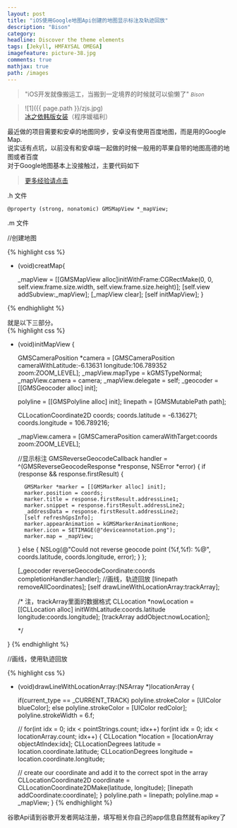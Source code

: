 ```yaml
---
layout: post
title: "iOS使用Google地图Api创建的地图显示标注及轨迹回放"
description: "Bison"
category: 
headline: Discover the theme elements
tags: [Jekyll, HMFAYSAL OMEGA]
imagefeature: picture-38.jpg
comments: true
mathjax: true
path: /images
---
```


>&quot;iOS开发就像搬运工，当搬到一定境界的时候就可以偷懒了&quot;
><small><cite title="Plato">Bison</cite></small>

>![1]({{ page.path }}/zjs.jpg)<br>
>[冰之依韩版女装](http://allluckly.taobao.com/)（程序媛福利）

最近做的项目需要和安卓的地图同步，安卓没有使用百度地图，而是用的Google Map.<br>
说实话有点坑，以前没有和安卓端一起做的时候一般用的苹果自带的地图高德的地图或者百度<br>
对于Google地图基本上没接触过，主要代码如下<br>


 > [更多经验请点击](http://www.allluckly.cn/) 

.h 文件



`@property (strong, nonatomic) GMSMapView *_mapView;`




.m 文件


//创建地图<br>

{% highlight css %}

- (void)creatMap{

    _mapView = [[GMSMapView alloc]initWithFrame:CGRectMake(0, 0, self.view.frame.size.width, self.view.frame.size.height)];
    [self.view addSubview:_mapView];
    [_mapView clear];
    [self initMapView];
}

{% endhighlight %}


就是以下三部分。<br>
{% highlight css %}

- (void)initMapView
{

    GMSCameraPosition *camera = [GMSCameraPosition cameraWithLatitude:-6.13631
    longitude:106.789352
    zoom:ZOOM_LEVEL];
    _mapView.mapType = kGMSTypeNormal;
    _mapView.camera = camera;
    _mapView.delegate = self;
    _geocoder = [[GMSGeocoder alloc] init];

    polyline = [[GMSPolyline alloc] init];
    linepath = [GMSMutablePath path];


    CLLocationCoordinate2D coords;
    coords.latitude = -6.136271;
    coords.longitude = 106.789216;


    _mapView.camera = [GMSCameraPosition cameraWithTarget:coords
    zoom:ZOOM_LEVEL];

    //显示标注
    GMSReverseGeocodeCallback handler = ^(GMSReverseGeocodeResponse *response,
    NSError *error) {
    if (response && response.firstResult) {

        GMSMarker *marker = [[GMSMarker alloc] init];
        marker.position = coords;
        marker.title = response.firstResult.addressLine1;
        marker.snippet = response.firstResult.addressLine2;
        _addressData = response.firstResult.addressLine2;
        [self refreshGpsInfo];
        marker.appearAnimation = kGMSMarkerAnimationNone;
        marker.icon = SETIMAGE(@"deviceannotation.png");
        marker.map = _mapView;
    } else {
        NSLog(@"Could not reverse geocode point (%f,%f): %@",
        coords.latitude, coords.longitude, error);
    }
    };

    [_geocoder reverseGeocodeCoordinate:coords
    completionHandler:handler];
    //画线，轨迹回放
    [linepath removeAllCoordinates];
    [self drawLineWithLocationArray:trackArray];


    /*
    注，trackArray里面的数据格式
    CLLocation *nowLocation = [[CLLocation alloc] initWithLatitude:coords.latitude longitude:coords.longitude];
    [trackArray addObject:nowLocation];

    */

}
{% endhighlight %}


//画线，使用轨迹回放<br>

{% highlight css %}
- (void)drawLineWithLocationArray:(NSArray *)locationArray
{

    if(current_type == _CURRENT_TRACK)
    polyline.strokeColor = [UIColor blueColor];
    else
    polyline.strokeColor = [UIColor redColor];
    polyline.strokeWidth = 6.f;

    // for(int idx = 0; idx < pointStrings.count; idx++)
    for(int idx = 0; idx < locationArray.count; idx++)
    {
    CLLocation *location = [locationArray objectAtIndex:idx];
    CLLocationDegrees latitude  = location.coordinate.latitude;
    CLLocationDegrees longitude = location.coordinate.longitude;

    // create our coordinate and add it to the correct spot in the array
    CLLocationCoordinate2D coordinate = CLLocationCoordinate2DMake(latitude, longitude);
    [linepath addCoordinate:coordinate];
    }
    polyline.path = linepath;
    polyline.map = _mapView;
}
{% endhighlight %}


谷歌Api请到谷歌开发者网站注册，填写相关你自己的app信息自然就有apikey了


